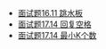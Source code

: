 * [面试题16.11 跳水板](./cxymsjd/16-11.md)
* [面试题17.14 回复空格](./cxymsjd/17-13.md)
* [面试题17.14 最小K个数](./cxymsjd/17-14.md)